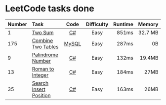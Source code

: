 # LeetCode tasks done
Number | Task | Code | Difficulty | Runtime | Memory
:--- | :--- | :---: | :--: | ---: | ---:
1| [Two Sum](https://leetcode.com/problems/two-sum/) | [C#](/code/two_sum.cs) | Easy | 851ms | 32.7 MB
175| [Combine Two Tables](https://leetcode.com/problems/combine-two-tables/) |  [MySQL](/code/combine_two_tables.sql)| Easy | 287ms | 0B
9| [Palindrome Number](https://leetcode.com/problems/palindrome-number/) | [C#](/code/palindrome_number.cs) | Easy | 132ms | 19.4MB
13| [Roman to Integer](https://leetcode.com/problems/roman-to-integer/) | [C#](/code/roman_to_integer.cs) | Easy | 184ms | 27MB
35| [Search Insert Position](https://leetcode.com/problems/search-insert-position/) | [C#](code\search_insert_position.cs) | Easy | 163ms | 26MB
